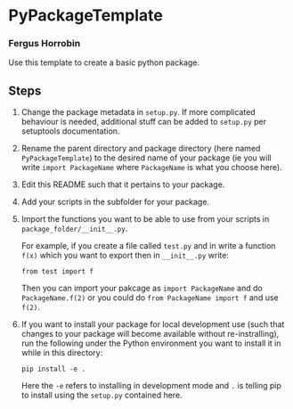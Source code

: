 # PyPackageTemplate
### Fergus Horrobin


Use this template to create a basic python package.

## Steps

1. Change the package metadata in `setup.py`. If more complicated behaviour is needed, additional stuff can be added to `setup.py` per setuptools documentation.

2. Rename the parent directory and package directory (here named `PyPackageTemplate`) to the desired name of your package (ie you will write `import PackageName` where `PackageName` is what you choose here).

3. Edit this README such that it pertains to your package.

4. Add your scripts in the subfolder for your package.

5. Import the functions you want to be able to use from your scripts in `package_folder/__init__.py`.

    For example, if you create a file called `test.py` and in write a function `f(x)` which you want to export then in `__init__.py` write:

    ```from test import f```

    Then you can import your pakcage as `import PackageName` and do `PackageName.f(2)` or you could do `from PackageName import f` and use `f(2)`.

6. If you want to install your package for local development use (such that changes to your package will become available without re-instralling), run the following under the Python environment you want to install it in while in this directory:

    ```pip install -e .```

    Here the `-e` refers to installing in development mode and `.` is telling pip to install using the `setup.py` contained here.